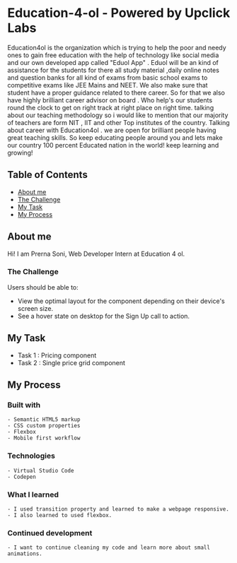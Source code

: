 # Education-4-ol - Powered by Upclick Labs

Education4ol is the organization which is trying to help the poor and needy ones to gain free education with the help of technology like social media and our own developed app called "Eduol App" . Eduol will be an kind of assistance for the students for there all study material ,daily online notes and question banks for all kind of exams from basic school exams to competitive exams like JEE Mains and NEET. We also make sure that student have a proper guidance related to there career. So for that we also have highly brilliant career advisor on board . Who help's our students round the clock to get on right track at right place on right time. talking about our teaching methodology so i would like to mention that our majority of teachers are form NIT , IIT and other Top institutes of the country. Talking about career with Education4ol . we are open for brilliant people having great teaching skills. So keep educating people around you and lets make our country 100 percent Educated nation in the world! keep learning and growing!

## Table of Contents

- [About me](#about-me)
- [The Challenge](#the-challenge)
- [My Task](#mu-task)
- [My Process](#my-process)

## About me 
  Hi! I am Prerna Soni, Web Developer Intern at Education 4 ol. 

### The Challenge

Users should be able to:
  -  View the optimal layout for the component depending on their device's screen size.
  -  See a hover state on desktop for the Sign Up call to action.

## My Task

- Task 1 : Pricing component
- Task 2 : Single price grid component 

## My Process

  ### Built with 
    - Semantic HTML5 markup
    - CSS custom properties
    - Flexbox
    - Mobile first workflow
    
   ### Technologies 
    - Virtual Studio Code
    - Codepen
    
   ### What I learned 
    - I used transition property and learned to make a webpage responsive.
    - I also learned to used flexbox.
    
   ### Continued development 
    - I want to continue cleaning my code and learn more about small animations. 
